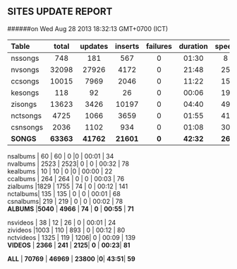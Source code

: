 
## SITES UPDATE REPORT

######on Wed Aug 28 2013 18:32:13 GMT+0700 (ICT)

|Table | total | updates | inserts | failures | duration | speed|
|:------|:------:|:------:|:------:|:------:|:------:|:------:|
nssongs  | 748     |  181       |  567       |0        | 01:30      | 8          
nvsongs  | 32098 |    27926 |      4172 |     0   |      21:48 |    25         
ccsongs  | 10015  |   7969    |    2046  |    0    |     11:22  |   15         
kesongs  | 118     |  92         | 26          | 0       |  00:06     | 19         
zisongs   |13623  |   3426    |    10197 |    0    |     04:40  |   49         
nctsongs | 4725   |   1066    |    3659    |   0     |    01:55   |  41         
csnsongs|  2036   |   1102    |    934    |   0     |    01:08   |  30         
**SONGS**   | **63363**  |   **41762**  |     **21601**  |    **0** |        **42:32** |     **26**        

nsalbums | 60     |   60      | 0        |0        | 00:01      | 34         
nvalbums | 2523 |     2523|     0    |    0    |    00:32  |    78         
kealbums | 10     |   10      | 0        |0        | 00:00      | 22         
ccalbums  | 264  |     264   |    0    |    0    |    00:03   |    76         
zialbums  |1829  |    1755 |    74   |     0   |     00:12 |     141        
nctalbums| 135   |    135   |   0      |   0     |   00:01   |   68         
csnalbums| 219  |     219   |    0    |    0    |    00:02   |    78         
**ALBUMS**    |**5040** | **4966** |  **74** |  **0**  |  **00:55** |  **71**       

nsvideos  | 38      |  12        | 26      | 0       |  00:01       | 24         
zivideos   |1003   |   110     |  893  |    0    |    00:12    | 80         
nctvideos | 1325  |    119    |   1206|      0 |       00:09 |    139        
**VIDEOS**    | **2366**   |   **241**    |   **2125**|  **0**  |  **00:23**| **81**         

**ALL** |  **70769** |  **46969**  |  **23800**  |**0**|   **43:51**|  **59**

